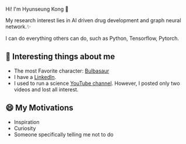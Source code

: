 Hi! I'm Hyunseung Kong 👋

My research interest lies in AI driven drug development and graph neural network.✨

I can do everything others can do, such as Python, Tensorflow, Pytorch.

## 💬 Interesting things about me
- The most Favorite character: [Bulbasaur](https://bulbapedia.bulbagarden.net/wiki/Bulbasaur_(Pok%C3%A9mon))
- I have a [LinkedIn](https://www.linkedin.com/in/hyunseungkong/).
- I used to run a science [YouTube channel](https://www.youtube.com/channel/UCS6vpz1902N-tk7QaYTjNPg). However, I posted only two videos and lost all interest. 


## 😄 My Motivations
- Inspiration
- Curiosity
- Someone specifically telling me not to do


<!--
**Gumgo91/gumgo91** is a ✨ _special_ ✨ repository because its `README.md` (this file) appears on your GitHub profile.

Here are some ideas to get you started:

- 🔭 I’m currently working on ...
- 🌱 I’m currently learning ...
- 👯 I’m looking to collaborate on ...
- 🤔 I’m looking for help with ...
- 💬 Ask me about ...
- 📫 How to reach me: ...
- 😄 Pronouns: ...
- ⚡ Fun fact: ...
-->
